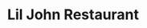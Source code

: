 ---
title: "Lil John Restaurant"
layout: picture
picture: "/assets/camera-roll/2018/2018-02-24-lil-john-restaurant/20180224_234355715_iOS.jpg"
thumbnail: "/assets/camera-roll/2018/2018-02-24-lil-john-restaurant/20180224_234355715_iOS-thumbnail.jpg"
tags:
  - Restaurant
  - Bellevue
  - Looking Up
  - Sign
  - Sky
  - Photograph 
---